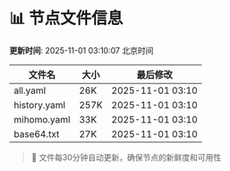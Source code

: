 # 📊 节点文件信息

**更新时间**: 2025-11-01 03:10:07 北京时间

| 文件名 | 大小 | 最后修改 |
|--------|------|----------|
| all.yaml | 26K | 2025-11-01 03:10 |
| history.yaml | 257K | 2025-11-01 03:10 |
| mihomo.yaml | 33K | 2025-11-01 03:10 |
| base64.txt | 27K | 2025-11-01 03:10 |

> 🔄 文件每30分钟自动更新，确保节点的新鲜度和可用性
